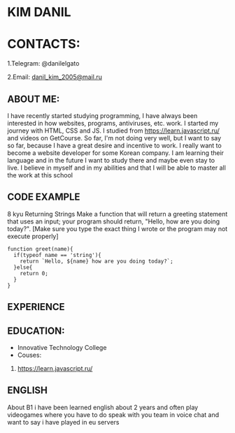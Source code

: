 KIM DANIL
====
# CONTACTS:

1.Telegram: @danilelgato

2.Email: danil_kim_2005@mail.ru
## ABOUT ME:
I have recently started studying programming, I have always been interested in how websites, programs, antiviruses, etc. work. I started my journey with HTML, CSS and JS. I studied from https://learn.javascript.ru/ and videos on GetCourse. So far, I'm not doing very well, but I want to say so far, because I have a great desire and incentive to work. I really want to become a website developer for some Korean company. I am learning their language and in the future I want to study there and maybe even stay to live. I believe in myself and in my abilities and that I will be able to master all the work at this school
## CODE EXAMPLE
8 kyu Returning Strings
Make a function that will return a greeting statement that uses an input; your program should return, "Hello, <name> how are you doing today?".
[Make sure you type the exact thing I wrote or the program may not execute properly]
```
function greet(name){
  if(typeof name == 'string'){
    return `Hello, ${name} how are you doing today?`;
  }else{
    return 0;
  }
}
```
## EXPERIENCE

## EDUCATION:
* Innovative Technology College
* Couses:
1. https://learn.javascript.ru/ 
## ENGLISH
About B1 i have been learned english about 2 years and often play videogames where you have to do speak with you team in voice chat and want to say i have played in eu servers
